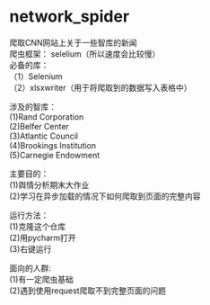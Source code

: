 # network_spider
爬取CNN网站上关于一些智库的新闻  
爬虫框架： selelium（所以速度会比较慢）  
必备的库：  
      （1）Selenium  
      （2）xlsxwriter（用于将爬取到的数据写入表格中）  

涉及的智库：  
      (1)Rand Corporation  
      (2)Belfer Center  
      (3)Atlantic Council  
      (4)Brookings Institution  
      (5)Carnegie Endowment  
    
主要目的：  
      (1)舆情分析期末大作业  
      (2)学习在异步加载的情况下如何爬取到页面的完整内容  
  
运行方法：  
      (1)克隆这个仓库  
      (2)用pycharm打开  
      (3)右键运行  
    
面向的人群:  
      (1)有一定爬虫基础  
      (2)遇到使用request爬取不到完整页面的问题  
